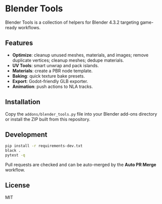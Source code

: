 # Blender Tools

Blender Tools is a collection of helpers for Blender 4.3.2 targeting game-ready workflows.

## Features

- **Optimize**: cleanup unused meshes, materials, and images; remove duplicate vertices; cleanup meshes; dedupe materials.
- **UV Tools**: smart unwrap and pack islands.
- **Materials**: create a PBR node template.
- **Baking**: quick texture bake presets.
- **Export**: Godot-friendly GLB exporter.
- **Animation**: push actions to NLA tracks.

## Installation

Copy the `addons/blender_tools.py` file into your Blender add-ons directory or install the ZIP built from this repository.

## Development

```bash
pip install -r requirements-dev.txt
black .
pytest -q
```

Pull requests are checked and can be auto-merged by the **Auto PR Merge** workflow.

## License

MIT
